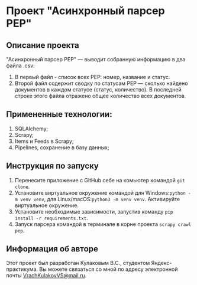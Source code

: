 # Проект "Асинхронный парсер PEP"

## Описание проекта
"Асинхронный парсер PEP" — выводит собранную информацию в два файла .csv:
1. В первый файл - список всех PEP: номер, название и статус.
2. Второй файл содержит сводку по статусам PEP — сколько найдено документов в каждом статусе (статус, количество). В последней строке этого файла отражено общее количество всех документов.

## Примененные технологии:
1. SQLAlchemy;
2. Scrapy;
3. Items и Feeds в Scrapy;
4. Pipelines, сохранение в базу данных;

## Инструкция по запуску
1. Перенесите приложение с GitHub себе на комьютер командой `git clone`.
2. Установите виртуальное окружение командой для Windows:`python -m venv venv`, для Linux/macOS:`python3 -m venv venv`. Активируйте виртуальное окружение.
3. Установите необходимые зависимости, запустив команду `pip install -r requirements.txt`.
4. Запуск парсера командой в терминале в корне проекта `scrapy crawl pep`.

## Информация об авторе
Этот проект был разработан Кулаковым В.С., студентом Яндекс-практикума. Вы можете связаться со мной по адресу электронной почты VrachKulakovVS@mail.ru.
